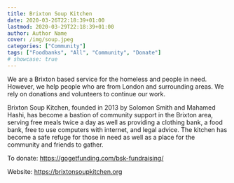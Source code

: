 ```yaml
---
title: Brixton Soup Kitchen
date: 2020-03-26T22:18:39+01:00
lastmod: 2020-03-29T22:18:39+01:00
author: Author Name
cover: /img/soup.jpeg
categories: ["Community"]
tags: ["Foodbanks", "All", "Community", "Donate"]
# showcase: true
---
```


We are a Brixton based service for the homeless and people in need. However, we help people who are from London and surrounding areas. We rely on donations and volunteers to continue our work.

Brixton Soup Kitchen, founded in 2013 by Solomon Smith and Mahamed Hashi, has become a bastion of community support in the Brixton area, serving free meals twice a day as well as providing a clothing bank, a food bank, free to use computers with internet, and legal advice. The kitchen has become a safe refuge for those in need as well as a place for the community and friends to gather.

To donate: https://gogetfunding.com/bsk-fundraising/

Website: https://brixtonsoupkitchen.org
